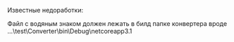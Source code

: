 Известные недоработки:

Файл с водяным знаком должен лежать в билд папке конвертера вроде ...\test\Converter\bin\Debug\netcoreapp3.1

